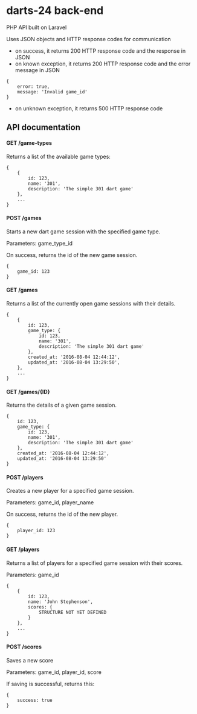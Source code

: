 # darts-24 back-end

PHP API built on Laravel

Uses JSON objects and HTTP response codes for communication

+ on success, it returns 200 HTTP response code and the response in JSON
+ on known exception, it returns 200 HTTP response code and the error message in JSON

```
{
    error: true,
    message: 'Invalid game_id'
}
```
+ on unknown exception, it returns 500 HTTP response code

## API documentation

#### GET /game-types

Returns a list of the available game types:
```
{
    {
        id: 123,
        name: '301',
        description: 'The simple 301 dart game'
    },
    ...
}
```

#### POST /games

Starts a new dart game session with the specified game type.

Parameters: game_type_id

On success, returns the id of the new game session.

```
{
    game_id: 123
}
```

#### GET /games

Returns a list of the currently open game sessions with their details.

```
{
    {
        id: 123,
        game_type: {
            id: 123,
            name: '301',
            description: 'The simple 301 dart game'
        },
        created_at: '2016-08-04 12:44:12',
        updated_at: '2016-08-04 13:29:50',
    },
    ...
}
```

#### GET /games/{ID}

Returns the details of a given game session.
```
{
    id: 123,
    game_type: {
        id: 123,
        name: '301',
        description: 'The simple 301 dart game'
    },
    created_at: '2016-08-04 12:44:12',
    updated_at: '2016-08-04 13:29:50'
}
```

#### POST /players

Creates a new player for a specified game session.

Parameters: game_id, player_name

On success, returns the id of the new player.

```
{
    player_id: 123
}
```

#### GET /players

Returns a list of players for a specified game session with their scores.

Parameters: game_id
```
{
    {
        id: 123,
        name: 'John Stephenson',
        scores: {
            STRUCTURE NOT YET DEFINED
        }
    },
    ...
}
```

#### POST /scores

Saves a new score

Parameters: game_id, player_id, score

If saving is successful, returns this:
```
{
    success: true
}
```
